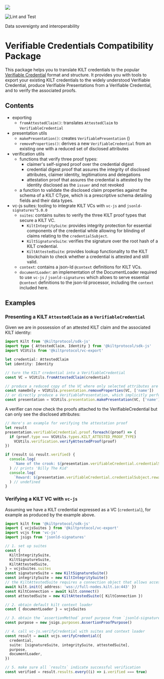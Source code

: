 [![](https://user-images.githubusercontent.com/1248214/57789522-600fcc00-7739-11e9-86d9-73d7032f40fc.png)
](https://kilt.io)

![Lint and Test](https://github.com/KILTprotocol/sdk-js/workflows/Lint%20and%20Test/badge.svg)

Data sovereignty and interoperability

# Verifiable Credentials Compatibility Package

This package helps you to translate KILT credentials to the popular [Verifiable Credential](https://www.w3.org/TR/vc-data-model/) format and structure.
It provides you with tools to export your existing KILT credentials to the widely understood Verifiable Credential, produce Verifiable Presentations from a Verifiable Credential, and to verify the associated proofs.

## Contents

- exporting
  - `fromAttestedClaim()`: translates `AttestedClaim` to `VerifiableCredential`
- presentation utils
  - `makePresentation()`: creates `VerifiablePresentation` ()
  - `removeProperties()`: derives a new `VerifiableCredential` from an existing one with a reduced set of disclosed attributes
- verification utils
  - functions that verify three proof types:
    - claimer's self-signed proof over the credential digest
    - credential digest proof that assures the integrity of disclosed attributes, claimer identity, legitimations and delegations
    - attestation proof that assures the credential is attested by the identity disclosed as the `issuer` and not revoked
  - a function to validate the disclosed claim properties against the schema of a KILT CType, which is a prescriptive schema detailing fields and their data types.
- vc-js suites: tooling to integrate KILT VCs with `vc-js` and `jsonld-signatures^5.0.0`
  - `suites`: contains suites to verify the three KILT proof types that secure a KILT VC.
    - `KiltIntegritySuite`: provides integrity protection for essential components of the credential while allowing for blinding of claims relating to the `credentialSubject`.
    - `KiltSignatureSuite`: verifies the signature over the root hash of a KILT credential.
    - `KiltAttestedSuite`: provides lookup functionality to the KILT blockchain to check whether a credential is attested and still valid.
  - `context`: contains a json-ld `@context` definitions for KILT VCs.
  - `documentLoader`: an implementation of the DocumentLoader required to use `vc-js` / `jsonld-signatures` which allows to serve essential `@context` definitions to the json-ld processor, including the `context` included here.

## Examples

### Presenting a KILT `AttestedClaim` as a `VerifiableCredential`

Given we are in possession of an attested KILT claim and the associated KILT identity:

```typescript
import Kilt from '@kiltprotocol/sdk-js'
import type { AttestedClaim, Identity } from '@kiltprotocol/sdk-js'
import VCUtils from '@kiltprotocol/vc-export'

let credential: AttestedClaim
let identity: Identity

// turn the KILT credential into a VerifiableCredential
const VC = VCUtils.fromAttestedClaim(credential)

// produce a reduced copy of the VC where only selected attributes are disclosed
const nameOnly = VCUtils.presentation.removeProperties(VC, ['name'])
// or directly produce a VerifiablePresentation, which implicitly performs the step above
const presentation = VCUtils.presentation.makePresentation(VC, ['name'])
```

A verifier can now check the proofs attached to the VerifiableCredential but can only see the disclosed attributes:

```typescript
// Here's an example for verifying the attestation proof
let result
presentation.verifiableCredential.proof.foreach((proof) => {
  if (proof.type === VCUtils.types.KILT_ATTESTED_PROOF_TYPE)
    VCUtils.verification.verifyAttestedProof(proof)
})

if (result && result.verified) {
  console.log(
    `Name of the crook: ${presentation.verifiableCredential.credentialSubject.name}`
  ) // prints 'Billy The Kid'
  console.log(
    `Reward: ${presentation.verifiableCredential.credentialSubject.reward}`
  ) // undefined
}
```

### Verifying a KILT VC with `vc-js`

Assuming we have a KILT credential expressed as a VC (`credential`), for example as produced by the example above.

```typescript
import kilt from '@kiltprotocol/sdk-js'
import { vcjsSuites } from '@kiltprotocol/vc-export'
import vcjs from 'vc-js'
import jsigs from 'jsonld-signatures'

// 1. set up suites
const {
  KiltIntegritySuite,
  KiltSignatureSuite,
  KiltAttestedSuite,
} = vcjsSuites.suites
const signatureSuite = new KiltSignatureSuite()
const integritySuite = new KiltIntegritySuite()
// the KiltAttestedSuite requires a connection object that allows access to the KILT blockchain, which we can obtain via the KILT sdk
await kilt.init({ address: 'wss://full-nodes.kilt.io:443' })
const KiltConnection = await kilt.connect()
const attestedSuite = new KiltAttestedSuite({ KiltConnection })

// 2. obtain default kilt context loader
const { documentLoader } = vcjsSuites

// 3. obtain the `assertionMethod` proof purpose from `jsonld-signatures`
const purpose = new jsigs.purposes.AssertionProofPurpose()

// 4. call vc-js.verifyCredential with suites and context loader
const result = await vcjs.verifyCredential({
  credential,
  suite: [signatureSuite, integritySuite, attestedSuite],
  purpose,
  documentLoader,
})

// 5. make sure all `results` indicate successful verification
const verified = result.results.every((i) => i.verified === true)
```
